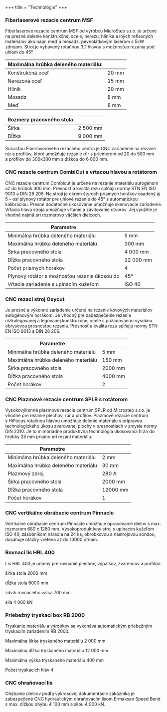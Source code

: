 +++
title = "Technológie"
+++

### Fiberlaserové rezacie centrum MSF 

Fiberlaserové rezacie centrum MSF od výrobcu MicroStep s.r.o. je určené na presné delenie konštrukčnej ocele, nerezu, hliníka a iných reflexných materiálov ako napr. meď a mosadz. pevnolátkovým laserom s 5kW zdrojom. Stroj je vybavený rotačnou 3D hlavou s možnosťou rezania pod uhlom do 45°.  


|Maximálna hrúbka deleného materiálu: |      |
|-------------------------------------|------|
|Konštrukčná oceľ                     |20 mm |
|Nerezová oceľ					      |15 mm |
|Hliník								  |20 mm |
|Mosadz								  |8 mm  |
|Meď								  |8 mm  |

|Rozmery pracovného stola|   |
|------------------------|---|
|Šírka	                 |2 500 mm|
|Dĺžka               	 |9 000 mm|


Súčasťou Fiberlaserového rezacieho centra je CNC zariadenie na rezanie rúr a profilov, ktoré umožňuje rezanie rúr s priemerom od 20 do 500 mm a profilov do 300x300 mm s dĺžkou do 6 000 mm.


### CNC rezacie centrum CombiCut s vŕtacou hlavou a rotátorom

CNC rezacie centrum Combicut je určené na rezanie materiálu autogénom až do hrúbok 300 mm. Presnosť a kvalita rezu spĺňajú normy STN EN ISO 9013 a DIN 28 206. Na stroji je okrem štyroch priamych horákov osadený aj 5 – osí plynový rotátor pre uhlové rezanie do 45° s automatickou kalibráciou. Presné dodatočné úkosovanie umožňuje skenovacie zariadenie.
Vŕtacia hlava stroja umožňuje vŕtanie a závitovanie otvorov. Jej využitie je vhodné najmä pri rozmerovo väčších dielcoch.

|Parametre                          |    |
|-----------------------------------|----|
|Minimálna hrúbka deleného materiálu|5 mm|
|Maximálna hrúbka deleného materiálu|300 mm|
|Šírka pracovného stola             |4 000 mm|
|Dĺžka pracovného stola	            |12 000 mm|
|Počet priamych horákov	            |4| 
|Plynový rotátor s možnosťou rezania úkosou do|45°|
|Vŕtacie zariadenie s upínacím kužeľom |ISO 40|


### CNC rezací stroj Oxycut 

Je presné a výkonné zariadenie určené na rezanie kovových materiálov autogénovým horákom. Je vhodný pre zabezpečenie rezania nízkolegovanej a legovanej konštrukčnej ocele 
s požadovanou vysokou obrysovou presnosťou rezania. Presnosť a kvalita rezu spĺňajú normy STN EN ISO 9013 a DIN 28 206. 


|Parametre                          |    |
|-----------------------------------|----|
|Minimálna hrúbka deleného materiálu|5 mm|
|Maximálna hrúbka deleného materiálu|150 mm|
|Šírka pracovného stola	            |2000 mm|
|Dĺžka pracovného stola	            |4000 mm|
|Počet horákov	                    |2| 


### CNC Plazmové rezacie centrum SPLR s rotátorom

Vysokovýkonné plazmové rezacie centrum SPLR od Microstep s.r.o. je vhodné pre rezanie plechov, rúr a profilov. Plazmové rezacie centrum s HiFocus rotačnou hlavou umožňuje delenie materiálu s prípravou technologického úkosu zvarovanej plochy v presnostiach v zmysle normy DIN 2310. Je to mimoriadne produktívna technológia úkosovania hrán do hrúbky 25 mm priamo pri rezaní materiálu.   


|Parametre                          |    |
|-----------------------------------|----|
|Minimálna hrúbka deleného materiálu|2 mm|
|Maximálna hrúbka deleného materiálu|30 mm|	
|Plazmový zdroj		                |280 A|
|Šírka pracovného stola	            |2000 mm|
|Dĺžka pracovného stola	            |12000 mm|
|Počet horákov	                    |1| 


### CNC vertikálne obrábacie centrum Pinnacle

Vertikálne obrábacie centrum Pinnacle umožňuje opracovanie dielov s max. rozmerom 680 x 1280 mm. Vysokoproduktívny stroj s upínacím kužeľom ISO 40, zásobníkom náradia na 24 ks, obrobkovou a nástrojovou sondou, dosahuje otáčky vretena až do 10000 ot/min.


### Rovnací lis HRL 400

Lis HRL 400 je určený pre rovnanie plechov, výpalkov, zvarencov a profilov.


šírka stola 	2000 mm 

dĺžka stola 	6000 mm

zdvih rovnacieho valca 	  700 mm 

sila 	4 000 kN 



### Priebežný tryskací box RB 2000

Tryskanie materiálu a výrobkov sa vykonáva automatickým priebežným tryskacím zariadením RB 2000. 

Maximálna šírka tryskaného materiálu 	  2 000 mm

Maximálna dĺžka tryskaného materiálu 	12 000 mm 

Maximálna výška tryskaného materiálu 	     400 mm

Počet tryskacích hláv		     4

 
### CNC ohraňovací lis

Ohýbanie dielcov podľa výkresovej dokumentácie zákazníka je zabezpečené CNC hydraulickým ohraňovacím lisom Ermaksan Speed Bend s max. dĺžkou ohybu 4 100 mm a silou 4 000 kN.

